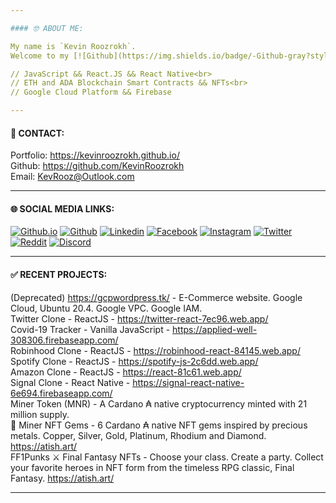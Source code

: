 ```yaml
---

#### 🤓 ABOUT ME:

My name is `Kevin Roozrokh`. 
Welcome to my [![Github](https://img.shields.io/badge/-Github-gray?style=flat-square&logo=Github&logoColor=white)](https://github.com/KevinRoozrokh).<br>

// JavaScript && React.JS && React Native<br>
// ETH and ADA Blockchain Smart Contracts && NFTs<br>
// Google Cloud Platform && Firebase

---
```

#### 🎯 CONTACT:

Portfolio: https://kevinroozrokh.github.io/<br>
Github: https://github.com/KevinRoozrokh<br>
Email: KevRooz@Outlook.com

---
#### 🌐 SOCIAL MEDIA LINKS:

[![Github.io](https://img.shields.io/badge/-Github.io-black?style=flat-square&logo=Github&logoColor=white)](https://kevinroozrokh.github.io/)
[![Github](https://img.shields.io/badge/-Github-gray?style=flat-square&logo=Github&logoColor=white)](https://github.com/KevinRoozrokh)
[![Linkedin](https://img.shields.io/badge/-LinkedIn-darkblue?style=flat-square&logo=Linkedin&logoColor=white)](https://www.linkedin.com/in/kevin-roozrokh/)
[![Facebook](https://img.shields.io/badge/-Facebook-blue?style=flat-square&logo=Facebook&logoColor=white)](https://www.facebook.com/kevinkayvan/)
[![Instagram](https://img.shields.io/badge/-Instagram-red?style=flat-square&logo=Instagram&logoColor=white)](https://www.instagram.com/donkayvan/)
[![Twitter](https://img.shields.io/badge/-Twitter-teal?style=flat-square&logo=Twitter&logoColor=white)](https://twitter.com/kevinkayvan)
[![Reddit](https://img.shields.io/badge/-reddit-orange?style=flat-square&logo=reddit&logoColor=white)](https://www.reddit.com/user/KevinKayvan)
[![Discord](https://img.shields.io/badge/-discord-purple?style=flat-square&logo=discord&logoColor=white)](https://discord.gg/m2V3YQmMua)

---
#### ✅ RECENT PROJECTS:

(Deprecated) https://gcpwordpress.tk/ - E-Commerce website. Google Cloud, Ubuntu 20.4. Google VPC. Google IAM.<br> 
Twitter Clone - ReactJS - https://twitter-react-7ec96.web.app/  <br>
Covid-19 Tracker - Vanilla JavaScript - https://applied-well-308306.firebaseapp.com/  <br>
Robinhood Clone - ReactJS - https://robinhood-react-84145.web.app/  <br>
Spotify Clone - ReactJS - https://spotify-js-2c6dd.web.app/ <br>
Amazon Clone - ReactJS - https://react-81c61.web.app/ <br>
Signal Clone - React Native - https://signal-react-native-6e694.firebaseapp.com/ <br>
Miner Token (MNR) - A Cardano ₳ native cryptocurrency minted with 21 million supply. <br>
💎 Miner NFT Gems - 6 Cardano ₳ native NFT gems inspired by precious metals. Copper, Silver, Gold, Platinum, Rhodium and Diamond. https://atish.art/ <br>
FF1Punks ⚔️ Final Fantasy NFTs - Choose your class. Create a party. Collect your favorite heroes in NFT form from the timeless RPG classic, Final Fantasy. https://atish.art/ <br>


---
<!--
**KevinRoozrokh/KevinRoozrokh** is a ✨ _special_ ✨ repository because its `README.md` (this file) appears on your GitHub profile.

Here are some ideas to get you started:

- 🔭 I’m currently working on ...
- 🌱 I’m currently learning ...
- 👯 I’m looking to collaborate on ...
- 🤔 I’m looking for help with ...
- 💬 Ask me about ...
- 📫 How to reach me: ...
- 😄 Pronouns: ...
- ⚡ Fun fact: ...
-->
